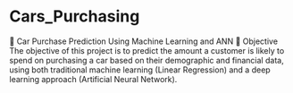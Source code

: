 # Cars_Purchasing
🚗 Car Purchase Prediction Using Machine Learning and ANN 📌 Objective  The objective of this project is to predict the amount a customer is likely to spend on purchasing a car based on their demographic and financial data, using both traditional machine learning (Linear Regression) and a deep learning approach (Artificial Neural Network).
